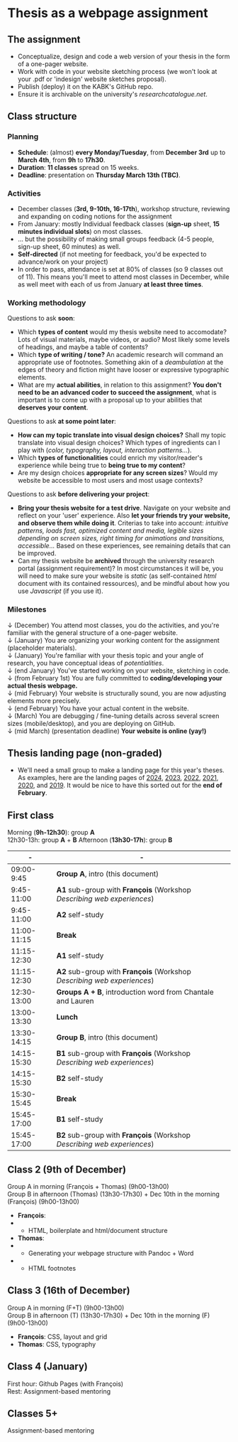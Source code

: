 # Thesis as a webpage assignment

## The assignment

- Conceptualize, design and code a web version of your thesis in the form of a one-pager website.
- Work with code in your website sketching process (we won't look at your .pdf or 'indesign' website sketches proposal).
- Publish (deploy) it on the KABK's GitHub repo.
- Ensure it is archivable on the university's *researchcatalogue.net*.

## Class structure

### Planning

- **Schedule**: (almost) **every Monday/Tuesday**, from **December 3rd** up to **March 4th**, from **9h** to **17h30**.
- **Duration**: **11 classes** spread on 15 weeks.
- **Deadline**: presentation on **Thursday March 13th (TBC)**.

### Activities

- December classes (**3rd, 9-10th, 16-17th**), workshop structure, reviewing and expanding on coding notions for the assignment
- From January: mostly Individual feedback classes (**sign-up** sheet, **15 minutes individual slots**) on most classes.
- ... but the possibility of making small groups feedback (4-5 people, sign-up sheet, 60 minutes) as well.
- **Self-directed** (if not meeting for feedback, you'd be expected to advance/work on your project)
- In order to pass, attendance is set at 80% of classes (so 9 classes out of 11). This means you'll meet to attend most classes in December, while as well meet with each of us from January **at least three times**.

### Working methodology

Questions to ask **soon**:

- Which **types of content** would my thesis website need to accomodate? Lots of visual materials, maybe videos, or audio? Most likely some levels of headings, and maybe a table of contents?
- Which **type of writing / tone?** An academic research will command an appropriate use of footnotes. Something akin of a *deambulation* at the edges of theory and fiction might have looser or expressive typographic elements.
- What are my **actual abilities**, in relation to this assignment? **You don't need to be an advanced coder to succeed the assignment**, what is important is to come up with a proposal up to your abilities that **deserves your content**.

Questions to ask **at some point later**:

- **How can my topic translate into visual design choices?** Shall my topic translate into visual design choices? Which types of ingredients can I play with (*color, typography, layout, interaction patterns...*).
- Which **types of functionalities** could enrich my visitor/reader's experience while being true to **being true to my content**?
- Are my design choices **appropriate for any screen sizes**? Would my website be accessible to most users and most usage contexts?

Questions to ask **before delivering your project**:

- **Bring your thesis website for a test drive**. Navigate on your website and reflect on your 'user' experience. Also **let your friends try your website, and observe them while doing it**. Criterias to take into account: *intuitive patterns, loads fast, optimized content and media, legible sizes depending on screen sizes, right timing for animations and transitions, accessible...* Based on these experiences, see remaining details that can be improved.
- Can my thesis website be **archived** through the university research portal (assignment requirement)? In most circumstances it will be, you will need to make sure your website is *static* (as self-contained *html* document with its contained ressources), and be mindful about how you use *Javascript* (if you use it).

### Milestones

↓ (December) You attend most classes, you do the activities, and you're familiar with the general structure of a one-pager website. <br>
↓ (January) You are organizing your working content for the assignment (placeholder materials). <br>
↓ (January) You're familiar with your thesis topic and your angle of research, you have conceptual ideas of *potentialities*. <br>
↓ (end January) You've started working on your website, sketching in code. <br>
↓ (from February 1st) You are fully committed to **coding/developing your actual thesis webpage.** <br>
↓ (mid February) Your website is structurally sound, you are now adjusting elements more precisely. <br>
↓ (end February) You have your actual content in the website. <br>
↓ (March) You are debugging / fine-tuning details across several screen sizes (mobile/desktop), and you are deploying on GitHub. <br>
↓ (mid March) (presentation deadline) **Your website is online (yay!)**

## Thesis landing page (non-graded)

- We'll need a small group to make a landing page for this year's theses. As examples, here are the landing pages of [2024](https://kabk.github.io/go-theses-24/), [2023](https://kabk.github.io/go-theses-23/), [2022](https://kabk.github.io/go-theses-22/), [2021](https://kabk.github.io/go-theses-21/), [2020](https://kabk.github.io/go-theses-20/), and [2019](https://kabk.github.io/go-theses-19/). It would be nice to have this sorted out for the **end of February**.

## First class

Morning (**9h-12h30**): group **A** <br>
12h30-13h: group **A** + **B**
Afternoon (**13h30-17h**): group **B** <br>

| - | - |
| -------- | --------------------- |
| 09:00-9:45 | **Group A**, intro (this document)
| 9:45-11:00 | **A1** sub-group with **François** (Workshop *Describing web experiences*) |
| 9:45-11:00 | **A2** self-study |
| 11:00-11:15 | **Break** |
| 11:15-12:30 | **A1** self-study |
| 11:15-12:30 | **A2** sub-group with **François** (Workshop *Describing web experiences*) |
| 12:30-13:00 | **Groups A + B**, introduction word from Chantale and Lauren |
| 13:00-13:30 | **Lunch** |
| 13:30-14:15 | **Group B**, intro (this document)
| 14:15-15:30 | **B1** sub-group with **François** (Workshop *Describing web experiences*) |
| 14:15-15:30 | **B2** self-study |
| 15:30-15:45 | **Break** |
| 15:45-17:00 | **B1** self-study |
| 15:45-17:00 | **B2** sub-group with **François** (Workshop *Describing web experiences*) |


## Class 2 (9th of December)

Group A in morning (François + Thomas) (9h00-13h00) <br>
Group B in afternoon (Thomas) (13h30-17h30) + Dec 10th in the morning (François) (9h00-13h00) <br>

- **François**:
- - HTML, boilerplate and html/document structure
- **Thomas**:
- - Generating your webpage structure with Pandoc + Word
- - HTML footnotes

## Class 3 (16th of December)

Group A in morning (F+T) (9h00-13h00) <br>
Group B in afternoon (T) (13h30-17h30) + Dec 10th in the morning (F) (9h00-13h00) <br>

- **François**: CSS, layout and grid
- **Thomas**: CSS, typography

## Class 4 (January)

First hour: Github Pages (with François) <br>
Rest: Assignment-based mentoring

## Classes 5+

Assignment-based mentoring

